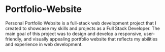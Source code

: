 # Portfolio-Website
Personal Portfolio Website is a full-stack web development project that I created to showcase my skills and projects as a Full Stack Developer. The main goal of this project was to design and develop a responsive, user-friendly, and visually appealing portfolio website that reflects my abilities and experience in web development.
